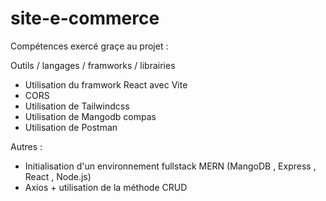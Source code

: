 # site-e-commerce

Compétences exercé graçe au projet :

Outils / langages / framworks / librairies
- Utilisation du framwork React avec Vite
- CORS
- Utilisation de Tailwindcss
- Utilisation de Mangodb compas
- Utilisation de Postman

Autres :
- Initialisation d'un environnement fullstack MERN (MangoDB , Express , React , Node.js)
- Axios + utilisation de la méthode CRUD

